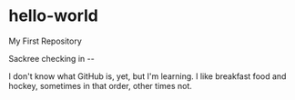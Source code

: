 # hello-world
My First Repository

Sackree checking in --

I don't know what GitHub is, yet, but I'm learning.  I like breakfast food and hockey, sometimes in that order, other times not.  

